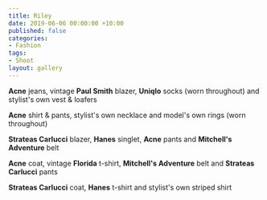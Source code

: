 ```yaml
---
title: Riley
date: 2019-06-06 00:00:00 +10:00
published: false
categories:
- Fashion
tags:
- Shoot
layout: gallery
---
```


**Acne** jeans, vintage **Paul Smith** blazer, **Uniqlo** socks (worn throughout) and stylist's own vest & loafers

**Acne** shirt & pants, stylist's own necklace and model's own rings (worn throughout)

**Strateas Carlucci** blazer, **Hanes** singlet, **Acne** pants and **Mitchell's Adventure** belt

**Acne** coat, vintage **Florida** t-shirt, **Mitchell's Adventure** belt and **Strateas Carlucci** pants

**Strateas Carlucci** coat, **Hanes** t-shirt and stylist's own striped shirt